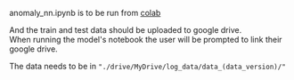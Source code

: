 anomaly_nn.ipynb is to be run from [colab](https://colab.research.google.com/)  

And the train and test data should be uploaded to google drive.  
When running the model's notebook the user will be prompted to link their google drive.  

The data needs to be in `"./drive/MyDrive/log_data/data_(data_version)/"`
